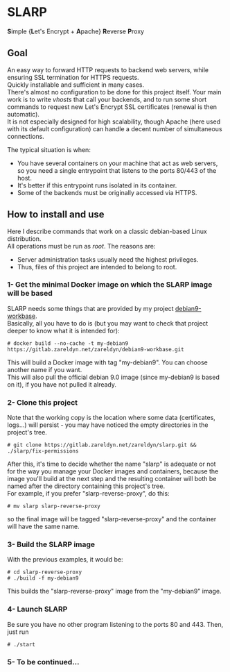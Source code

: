 # SLARP
**S**imple {**L**et's Encrypt + **A**pache} **R**everse **P**roxy


## Goal

An easy way to forward HTTP requests to backend web servers, while ensuring SSL termination for HTTPS requests.  
Quickly installable and sufficient in many cases.  
There's almost no configuration to be done for this project itself. Your main work is to write *vhosts* that call your backends, and to run some short commands to request new Let's Encrypt SSL certificates (renewal is then automatic).  
It is not especially designed for high scalability, though Apache (here used with its default configuration) can handle a decent number of simultaneous connections.

The typical situation is when:
* You have several containers on your machine that act as web servers, so you need a single entrypoint that listens to the ports 80/443 of the host.
* It's better if this entrypoint runs isolated in its container.
* Some of the backends must be originally accessed via HTTPS.


## How to install and use

Here I describe commands that work on a classic debian-based Linux distribution.  
All operations must be run as *root*. The reasons are:
* Server administration tasks usually need the highest privileges.
* Thus, files of this project are intended to belong to root.

### 1- Get the minimal Docker image on which the SLARP image will be based

SLARP needs some things that are provided by my project [debian9-workbase](https://gitlab.zareldyn.net/zareldyn/debian9-workbase#debian9-workbase).  
Basically, all you have to do is (but you may want to check that project deeper to know what it is intended for):
```
# docker build --no-cache -t my-debian9 https://gitlab.zareldyn.net/zareldyn/debian9-workbase.git
 ```
This will build a Docker image with tag "my-debian9". You can choose another name if you want.  
This will also pull the official debian 9.0 image (since my-debian9 is based on it), if you have not pulled it already.

### 2- Clone this project

Note that the working copy is the location where some data (certificates, logs…) will persist - you may have noticed the empty directories in the project's tree.  
```
# git clone https://gitlab.zareldyn.net/zareldyn/slarp.git && ./slarp/fix-permissions
```

After this, it's time to decide whether the name "slarp" is adequate or not for the way you manage your Docker images and containers, because the image you'll build at the next step and the resulting container will both be named after the directory containing this project's tree.  
For example, if you prefer "slarp-reverse-proxy", do this:  
```
# mv slarp slarp-reverse-proxy
```
so the final image will be tagged "slarp-reverse-proxy" and the container will have the same name.

### 3- Build the SLARP image

With the previous examples, it would be:  
```
# cd slarp-reverse-proxy
# ./build -f my-debian9
```
This builds the "slarp-reverse-proxy" image from the "my-debian9" image.

### 4- Launch SLARP

Be sure you have no other program listening to the ports 80 and 443. Then, just run
```
# ./start
```

### 5- To be continued…
